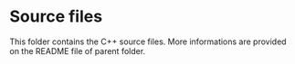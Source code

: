 # Source files #
This folder contains the C++ source files. More informations are provided on the README file of parent folder.
